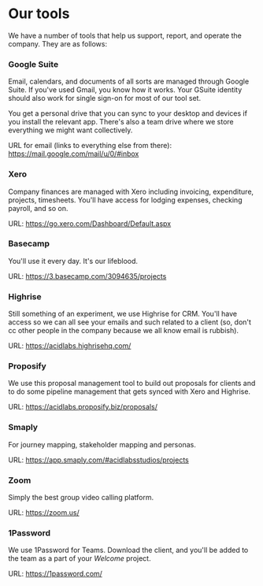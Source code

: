 # Our tools

We have a number of tools that help us support, report, and operate the company. They are as follows:

### Google Suite
Email, calendars, and documents of all sorts are managed through Google Suite. If you've used Gmail, you know how it works. Your GSuite identity should also work for single sign-on for most of our tool set.

You get a personal drive that you can sync to your desktop and devices if you install the relevant app. There's also a team drive where we store everything we might want collectively.

URL for email (links to everything else from there): https://mail.google.com/mail/u/0/#inbox

### Xero
Company finances are managed with Xero including invoicing, expenditure, projects, timesheets. You'll have access for lodging expenses, checking payroll, and so on.

URL: https://go.xero.com/Dashboard/Default.aspx

### Basecamp
You'll use it every day. It's our lifeblood.

URL: https://3.basecamp.com/3094635/projects

### Highrise
Still something of an experiment, we use Highrise for CRM. You'll have access so we can all see your emails and such related to a client (so, don't cc other people in the company because we all know email is rubbish).

URL: https://acidlabs.highrisehq.com/

### Proposify
We use this proposal management tool to build out proposals for clients and to do some pipeline management that gets synced with Xero and Highrise.

URL: https://acidlabs.proposify.biz/proposals/

### Smaply
For journey mapping, stakeholder mapping and personas.

URL: https://app.smaply.com/#acidlabsstudios/projects

### Zoom
Simply the best group video calling platform.

URL: https://zoom.us/

### 1Password
We use 1Password for Teams. Download the client, and you'll be added to the team as a part of your *Welcome* project.

URL: https://1password.com/
